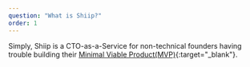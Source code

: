 ```yaml
---
question: "What is Shiip?"
order: 1
---
```


Simply, Shiip is a CTO-as-a-Service for non-technical founders having trouble building their [Minimal Viable Product(MVP)](https://www.quora.com/What-is-a-minimum-viable-product){:target="_blank"}.